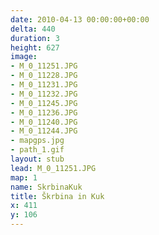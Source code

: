 ```yaml
---
date: 2010-04-13 00:00:00+00:00
delta: 440
duration: 3
height: 627
image:
- M_0_11251.JPG
- M_0_11228.JPG
- M_0_11231.JPG
- M_0_11232.JPG
- M_0_11245.JPG
- M_0_11236.JPG
- M_0_11240.JPG
- M_0_11244.JPG
- mapgps.jpg
- path_1.gif
layout: stub
lead: M_0_11251.JPG
map: 1
name: SkrbinaKuk
title: Škrbina in Kuk
x: 411
y: 106
---
```

